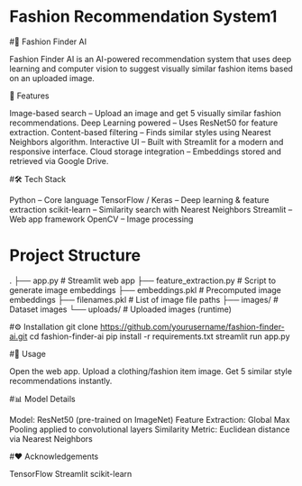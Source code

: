 # Fashion Recommendation System1
#👗 Fashion Finder AI

Fashion Finder AI is an AI-powered recommendation system that uses deep learning and computer vision to suggest visually similar fashion items based on an uploaded image.

🚀 Features

Image-based search – Upload an image and get 5 visually similar fashion recommendations.
Deep Learning powered – Uses ResNet50 for feature extraction.
Content-based filtering – Finds similar styles using Nearest Neighbors algorithm.
Interactive UI – Built with Streamlit for a modern and responsive interface.
Cloud storage integration – Embeddings stored and retrieved via Google Drive.

#🛠 Tech Stack

Python – Core language
TensorFlow / Keras – Deep learning & feature extraction
scikit-learn – Similarity search with Nearest Neighbors
Streamlit – Web app framework
OpenCV – Image processing

# Project Structure
.
├── app.py                # Streamlit web app
├── feature_extraction.py # Script to generate image embeddings
├── embeddings.pkl        # Precomputed image embeddings
├── filenames.pkl         # List of image file paths
├── images/               # Dataset images
└── uploads/              # Uploaded images (runtime)

#⚙️ Installation
git clone https://github.com/yourusername/fashion-finder-ai.git
cd fashion-finder-ai
pip install -r requirements.txt
streamlit run app.py

#📸 Usage

Open the web app.
Upload a clothing/fashion item image.
Get 5 similar style recommendations instantly.

#📊 Model Details

Model: ResNet50 (pre-trained on ImageNet)
Feature Extraction: Global Max Pooling applied to convolutional layers
Similarity Metric: Euclidean distance via Nearest Neighbors

#❤️ Acknowledgements

TensorFlow
Streamlit
scikit-learn
